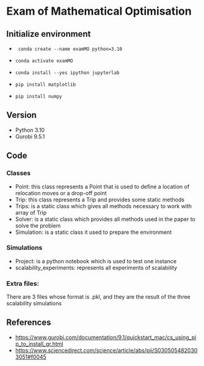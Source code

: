 # Exam of Mathematical Optimisation
## Initialize environment
* `` conda create --name examMO python=3.10``
* `` conda activate examMO ``

* ``conda install --yes ipython jupyterlab``
* ``pip install matplotlib``
* ``pip install numpy``
## Version
* Python 3.10
* Gurobi 9.5.1

## Code
### Classes
* Point: this class represents a Point that is used to define a location of relocation moves or a drop-off point
* Trip: this class represents a Trip and provides some static methods
* Trips: is a static class which gives all methods necessary to work with array of Trip
* Solver: is a static class which provides all methods used in the paper to solve the problem
* Simulation: is a static class it used to prepare the environment

### Simulations
* Project: is a python notebook which is used to test one instance
* scalability_experiments: represents all experiments of scalability

### Extra files:
There are 3 files whose format is .pkl, and they are the result of the three scalability simulations

## References
* https://www.gurobi.com/documentation/9.1/quickstart_mac/cs_using_pip_to_install_gr.html
* https://www.sciencedirect.com/science/article/abs/pii/S0305054820303051#f0045

